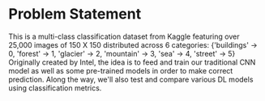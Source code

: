 # Problem Statement
This is a multi-class classification dataset from Kaggle featuring over 25,000 images of 150 X 150 distributed across 6 categories:
{'buildings' -> 0,
'forest' -> 1,
'glacier' -> 2,
'mountain' -> 3,
'sea' -> 4,
'street' -> 5} 
Originally created by Intel, the idea is to feed and train our traditional CNN model as well as some pre-trained models in order to make correct prediction. Along the way, we'll also test and compare various DL models using classification metrics.
